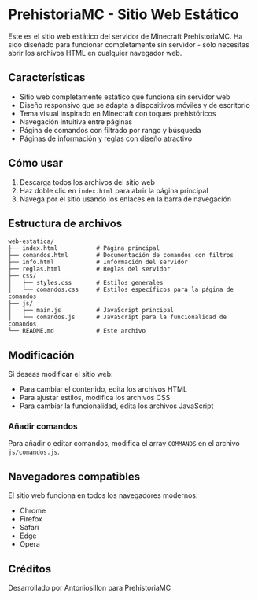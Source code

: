 # PrehistoriaMC - Sitio Web Estático

Este es el sitio web estático del servidor de Minecraft PrehistoriaMC. Ha sido diseñado para funcionar completamente sin servidor - sólo necesitas abrir los archivos HTML en cualquier navegador web.

## Características

- Sitio web completamente estático que funciona sin servidor web
- Diseño responsivo que se adapta a dispositivos móviles y de escritorio
- Tema visual inspirado en Minecraft con toques prehistóricos
- Navegación intuitiva entre páginas
- Página de comandos con filtrado por rango y búsqueda
- Páginas de información y reglas con diseño atractivo

## Cómo usar

1. Descarga todos los archivos del sitio web
2. Haz doble clic en `index.html` para abrir la página principal
3. Navega por el sitio usando los enlaces en la barra de navegación

## Estructura de archivos

```
web-estatica/
├── index.html           # Página principal
├── comandos.html        # Documentación de comandos con filtros
├── info.html            # Información del servidor
├── reglas.html          # Reglas del servidor
├── css/
│   ├── styles.css       # Estilos generales
│   └── comandos.css     # Estilos específicos para la página de comandos
├── js/
│   ├── main.js          # JavaScript principal
│   └── comandos.js      # JavaScript para la funcionalidad de comandos
└── README.md            # Este archivo
```

## Modificación

Si deseas modificar el sitio web:

- Para cambiar el contenido, edita los archivos HTML
- Para ajustar estilos, modifica los archivos CSS
- Para cambiar la funcionalidad, edita los archivos JavaScript

### Añadir comandos

Para añadir o editar comandos, modifica el array `COMMANDS` en el archivo `js/comandos.js`.

## Navegadores compatibles

El sitio web funciona en todos los navegadores modernos:
- Chrome
- Firefox
- Safari
- Edge
- Opera

## Créditos

Desarrollado por Antoniosillon para PrehistoriaMC
